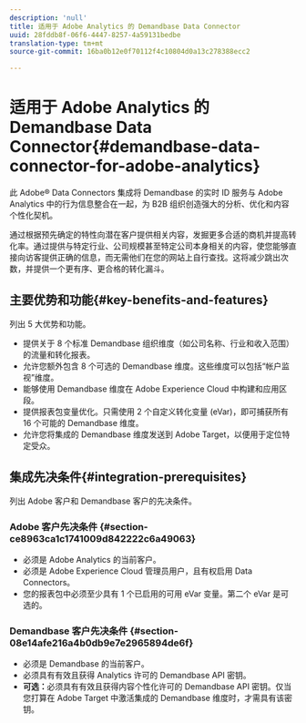 ```yaml
---
description: 'null'
title: 适用于 Adobe Analytics 的 Demandbase Data Connector
uuid: 28fddb8f-06f6-4447-8257-4a59131bedbe
translation-type: tm+mt
source-git-commit: 16ba0b12e0f70112f4c10804d0a13c278388ecc2

---
```



# 适用于 Adobe Analytics 的 Demandbase Data Connector{#demandbase-data-connector-for-adobe-analytics}

此 Adobe® Data Connectors 集成将 Demandbase 的实时 ID 服务与 Adobe Analytics 中的行为信息整合在一起，为 B2B 组织创造强大的分析、优化和内容个性化契机。

通过根据预先确定的特性向潜在客户提供相关内容，发掘更多合适的商机并提高转化率。通过提供与特定行业、公司规模甚至特定公司本身相关的内容，使您能够直接向访客提供正确的信息，而无需他们在您的网站上自行查找。这将减少跳出次数，并提供一个更有序、更合格的转化漏斗。

## 主要优势和功能{#key-benefits-and-features}

列出 5 大优势和功能。

* 提供关于 8 个标准 Demandbase 组织维度（如公司名称、行业和收入范围）的流量和转化报表。
* 允许您额外包含 8 个可选的 Demandbase 维度。这些维度可以包括“帐户监视”维度。
* 能够使用 Demandbase 维度在 Adobe Experience Cloud 中构建和应用区段。
* 提供报表包变量优化。只需使用 2 个自定义转化变量 (eVar)，即可捕获所有 16 个可能的 Demandbase 维度。
* 允许您将集成的 Demandbase 维度发送到 Adobe Target，以便用于定位特定受众。

## 集成先决条件{#integration-prerequisites}

列出 Adobe 客户和 Demandbase 客户的先决条件。

### Adobe 客户先决条件 {#section-ce8963ca1c1741009d842222c6a49063}

* 必须是 Adobe Analytics 的当前客户。
* 必须是 Adobe Experience Cloud 管理员用户，且有权启用 Data Connectors。
* 您的报表包中必须至少具有 1 个已启用的可用 eVar 变量。第二个 eVar 是可选的。

### Demandbase 客户先决条件 {#section-08e14afe216a4b0db9e7e2965894de6f}

* 必须是 Demandbase 的当前客户。
* 必须具有有效且获得 Analytics 许可的 Demandbase API 密钥。
* **可选：**&#x200B;必须具有有效且获得内容个性化许可的 Demandbase API 密钥。仅当您打算在 Adobe Target 中激活集成的 Demandbase 维度时，才需具有该密钥。
